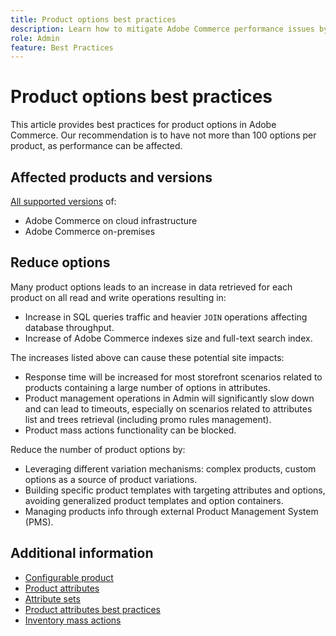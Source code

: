 ```yaml
---
title: Product options best practices
description: Learn how to mitigate Adobe Commerce performance issues by limiting the number of product options.
role: Admin
feature: Best Practices
---
```


# Product options best practices

This article provides best practices for product options in Adobe Commerce. Our recommendation is to have not more than 100 options per product, as performance can be affected.

## Affected products and versions

[All supported versions](../../../release/versions.html) of:

* Adobe Commerce on cloud infrastructure
* Adobe Commerce on-premises

## Reduce options

Many product options leads to an increase in data retrieved for each product on all read and write operations resulting in:

* Increase in SQL queries traffic and heavier `JOIN` operations affecting database throughput.
* Increase of Adobe Commerce indexes size and full-text search index.

The increases listed above can cause these potential site impacts:

* Response time will be increased for most storefront scenarios related to products containing a large number of options in attributes.
* Product management operations in Admin will significantly slow down and can lead to timeouts, especially on scenarios related to attributes list and trees retrieval (including promo rules management).
* Product mass actions functionality can be blocked.

Reduce the number of product options by:

* Leveraging different variation mechanisms: complex products, custom options as a source of product variations.
* Building specific product templates with targeting attributes and options, avoiding generalized product templates and option containers.
* Managing products info through external Product Management System (PMS).

## Additional information

* [Configurable product](https://experienceleague.adobe.com/docs/commerce-admin/catalog/products/types/product-create-configurable.html)
* [Product attributes](https://experienceleague.adobe.com/docs/commerce-admin/catalog/product-attributes/product-attributes.html)
* [Attribute sets](https://support.magento.com/hc/en-us/articles/360045041092)
* [Product attributes best practices](https://support.magento.com/hc/en-us/articles/360048256612)
* [Inventory mass actions](https://developer.adobe.com/commerce/webapi/rest/inventory/bulk-inventory/)

